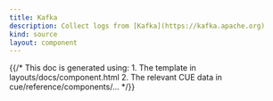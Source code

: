 ```yaml
---
title: Kafka
description: Collect logs from [Kafka](https://kafka.apache.org)
kind: source
layout: component
---
```


{{/* This doc is generated using:
     1. The template in layouts/docs/component.html
     2. The relevant CUE data in cue/reference/components/... */}}
